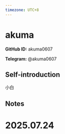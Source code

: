 ```yaml
---
timezone: UTC+8
---
```


# akuma

**GitHub ID:** akuma0607

**Telegram:** @akuma0607

## Self-introduction

小白

## Notes

<!-- Content_START -->

# 2025.07.24

<!-- Content_END -->
